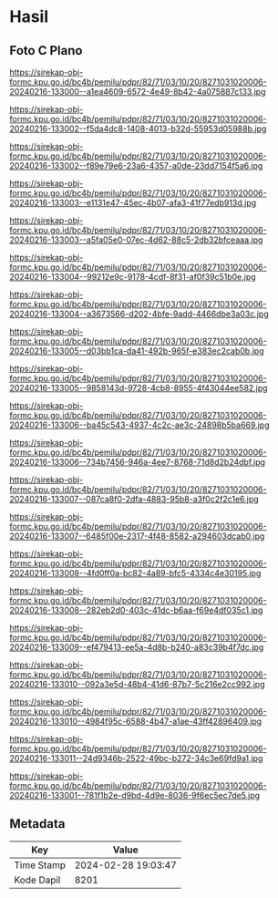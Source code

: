 # Hasil

## Foto C Plano

https://sirekap-obj-formc.kpu.go.id/bc4b/pemilu/pdpr/82/71/03/10/20/8271031020006-20240216-133000--a1ea4609-6572-4e49-8b42-4a075887c133.jpg

https://sirekap-obj-formc.kpu.go.id/bc4b/pemilu/pdpr/82/71/03/10/20/8271031020006-20240216-133002--f5da4dc8-1408-4013-b32d-55953d05988b.jpg

https://sirekap-obj-formc.kpu.go.id/bc4b/pemilu/pdpr/82/71/03/10/20/8271031020006-20240216-133002--f89e79e6-23a6-4357-a0de-23dd7154f5a6.jpg

https://sirekap-obj-formc.kpu.go.id/bc4b/pemilu/pdpr/82/71/03/10/20/8271031020006-20240216-133003--e1131e47-45ec-4b07-afa3-41f77edb913d.jpg

https://sirekap-obj-formc.kpu.go.id/bc4b/pemilu/pdpr/82/71/03/10/20/8271031020006-20240216-133003--a5fa05e0-07ec-4d62-88c5-2db32bfceaaa.jpg

https://sirekap-obj-formc.kpu.go.id/bc4b/pemilu/pdpr/82/71/03/10/20/8271031020006-20240216-133004--99212e9c-9178-4cdf-8f31-af0f39c51b0e.jpg

https://sirekap-obj-formc.kpu.go.id/bc4b/pemilu/pdpr/82/71/03/10/20/8271031020006-20240216-133004--a3673566-d202-4bfe-9add-4466dbe3a03c.jpg

https://sirekap-obj-formc.kpu.go.id/bc4b/pemilu/pdpr/82/71/03/10/20/8271031020006-20240216-133005--d03bb1ca-da41-492b-965f-e383ec2cab0b.jpg

https://sirekap-obj-formc.kpu.go.id/bc4b/pemilu/pdpr/82/71/03/10/20/8271031020006-20240216-133005--9858143d-9728-4cb8-8955-4f43044ee582.jpg

https://sirekap-obj-formc.kpu.go.id/bc4b/pemilu/pdpr/82/71/03/10/20/8271031020006-20240216-133006--ba45c543-4937-4c2c-ae3c-24898b5ba669.jpg

https://sirekap-obj-formc.kpu.go.id/bc4b/pemilu/pdpr/82/71/03/10/20/8271031020006-20240216-133006--734b7456-946a-4ee7-8768-71d8d2b24dbf.jpg

https://sirekap-obj-formc.kpu.go.id/bc4b/pemilu/pdpr/82/71/03/10/20/8271031020006-20240216-133007--087ca8f0-2dfa-4883-95b8-a3f0c2f2c1e6.jpg

https://sirekap-obj-formc.kpu.go.id/bc4b/pemilu/pdpr/82/71/03/10/20/8271031020006-20240216-133007--6485f00e-2317-4f48-8582-a294603dcab0.jpg

https://sirekap-obj-formc.kpu.go.id/bc4b/pemilu/pdpr/82/71/03/10/20/8271031020006-20240216-133008--4fd0ff0a-bc82-4a89-bfc5-4334c4e30195.jpg

https://sirekap-obj-formc.kpu.go.id/bc4b/pemilu/pdpr/82/71/03/10/20/8271031020006-20240216-133008--282eb2d0-403c-41dc-b6aa-f69e4df035c1.jpg

https://sirekap-obj-formc.kpu.go.id/bc4b/pemilu/pdpr/82/71/03/10/20/8271031020006-20240216-133009--ef479413-ee5a-4d8b-b240-a83c39b4f7dc.jpg

https://sirekap-obj-formc.kpu.go.id/bc4b/pemilu/pdpr/82/71/03/10/20/8271031020006-20240216-133010--092a3e5d-48b4-41d6-87b7-5c216e2cc992.jpg

https://sirekap-obj-formc.kpu.go.id/bc4b/pemilu/pdpr/82/71/03/10/20/8271031020006-20240216-133010--4984f95c-6588-4b47-a1ae-43ff42896409.jpg

https://sirekap-obj-formc.kpu.go.id/bc4b/pemilu/pdpr/82/71/03/10/20/8271031020006-20240216-133011--24d9346b-2522-49bc-b272-34c3e69fd9a1.jpg

https://sirekap-obj-formc.kpu.go.id/bc4b/pemilu/pdpr/82/71/03/10/20/8271031020006-20240216-133001--781f1b2e-d9bd-4d9e-8036-9f6ec5ec7de5.jpg


## Metadata

| Key        | Value               |
| ---------- | ------------------- |
| Time Stamp | 2024-02-28 19:03:47 |
| Kode Dapil | 8201                |



